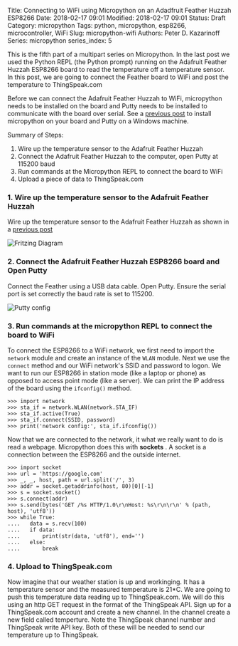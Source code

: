 Title: Connecting to WiFi using Micropython on an Adadfruit Feather Huzzah ESP8266
Date: 2018-02-17 09:01
Modified: 2018-02-17 09:01
Status: Draft
Category: micropython
Tags: python, micropython, esp8266, microcontroller, WiFi
Slug: micropython-wifi
Authors: Peter D. Kazarinoff
Series: micropython
series_index: 5

This is the fifth part of a multipart series on Micropython. In the last post we used the Python REPL (the Python prompt) running on the Adafruit Feather Huzzah ESP8266 board to read the temperature off a temperature sensor. In this post, we are going to connect the Feather board to WiFi and post the temperature to ThingSpeak.com

Before we can connect the Adafruit Feather Huzzah to WiFi, micropython needs to be installed on the board and Putty needs to be installed to communicate with the board over serial. See a [previous post]({filename}micropython_install.md) to install micropython on your board and Putty on a Windows machine.

Summary of Steps:

1. Wire up the temperature sensor to the Adafruit Feather Huzzah
2. Connect the Adafruit Feather Huzzah to the computer, open Putty at 115200 baud
3. Run commands at the Micropython REPL to connect the board to WiFi
4. Upload a piece of data to ThingSpeak.com

### 1. Wire up the temperature sensor to the Adafruit Feather Huzzah

Wire up the temperature sensor to the Adafruit Feather Huzzah as shown in a [previous post]({filename}micropython_temp_sensor.md)

![Fritzing Diagram]({filename}/posts/micropython/feather_huzzah_temp_sensor_fritzing.png)

### 2. Connect the Adafruit Feather Huzzah ESP8266 board and Open Putty

Connect the Feather using a USB data cable. Open Putty. Ensure the serial port is set correctly the baud rate is set to 115200.

![Putty config]({filename}/posts/micropython/putty_config.PNG)

### 3. Run commands at the micropython REPL to connect the board to WiFi

To connect the ESP8266 to a WiFi network, we first need to import the ```network``` module and create an instance of the ```WLAN``` module. Next we use the ```connect``` method and our WiFi network's SSID and password to logon. We want to run our ESP8266 in station mode (like a laptop or phone) as opposed to access point mode (like a server). We can print the IP address of the board using the ```ifconfig()``` method.

```
>>> import network
>>> sta_if = network.WLAN(network.STA_IF)
>>> sta_if.active(True)
>>> sta_if.connect(SSID, password)
>>> print('network config:', sta_if.ifconfig())
```

Now that we are connected to the network, it what we really want to do is read a webpage. Micropython does this with __sockets__ . A socket is a connection between the ESP8266 and the outside internet. 

```
>>> import socket
>>> url = 'https://google.com'
>>> _, _, host, path = url.split('/', 3)
>>> addr = socket.getaddrinfo(host, 80)[0][-1]
>>> s = socket.socket()
>>> s.connect(addr)
>>> s.send(bytes('GET /%s HTTP/1.0\r\nHost: %s\r\n\r\n' % (path, host), 'utf8'))
>>> while True:
....   data = s.recv(100)
....   if data:
....       print(str(data, 'utf8'), end='')
....   else:
....       break
```

### 4. Upload to ThingSpeak.com

Now imagine that our weather station is up and workinging. It has a temperature sensor and the measured temperature is 21*C. We are going to push this temperature data reading up to ThingSpeak.com. We will do this using an http GET request in the format of the ThingSpeak API. Sign up for a ThingSpeak.com account and create a new channel. In the channel create a new field called temperture. Note the ThingSpeak channel number and ThingSpeak write API key. Both of these will be needed to send our temperature up to ThingSpeak.